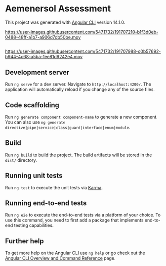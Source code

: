 # Aemenersol Assessment

This project was generated with [Angular CLI](https://github.com/angular/angular-cli) version 14.1.0.

https://user-images.githubusercontent.com/5471732/191707210-b1f3d0eb-0488-48ff-a1b7-a906d7db50be.mov

##

https://user-images.githubusercontent.com/5471732/191707988-c0b57692-b944-4c68-a5ba-1ee81d9242e4.mov

## Development server

Run `ng serve` for a dev server. Navigate to `http://localhost:4200/`. The application will automatically reload if you change any of the source files.

## Code scaffolding

Run `ng generate component component-name` to generate a new component. You can also use `ng generate directive|pipe|service|class|guard|interface|enum|module`.

## Build

Run `ng build` to build the project. The build artifacts will be stored in the `dist/` directory.

## Running unit tests

Run `ng test` to execute the unit tests via [Karma](https://karma-runner.github.io).

## Running end-to-end tests

Run `ng e2e` to execute the end-to-end tests via a platform of your choice. To use this command, you need to first add a package that implements end-to-end testing capabilities.

## Further help

To get more help on the Angular CLI use `ng help` or go check out the [Angular CLI Overview and Command Reference](https://angular.io/cli) page.
